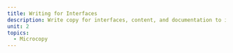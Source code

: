 ```yaml
---
title: Writing for Interfaces
description: Write copy for interfaces, content, and documentation to improve clarity, consistency, and voice.
unit: 2
topics:
  - Microcopy
---
```

